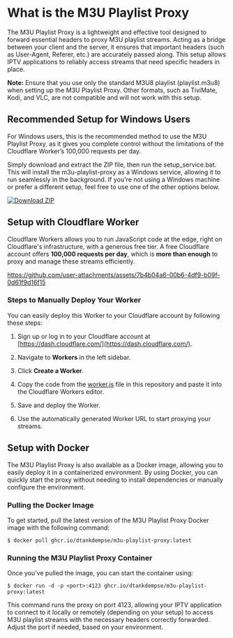 # What is the M3U Playlist Proxy

The M3U Playlist Proxy is a lightweight and effective tool designed to forward essential headers to proxy M3U playlist streams. Acting as a bridge between your client and the server, it ensures that important headers (such as User-Agent, Referer, etc.) are accurately passed along. This setup allows IPTV applications to reliably access streams that need specific headers in place.

**Note:** Ensure that you use only the standard M3U8 playlist (playlist.m3u8) when setting up the M3U Playlist Proxy. Other formats, such as TiviMate, Kodi, and VLC, are not compatible and will not work with this setup.

## Recommended Setup for Windows Users

For Windows users, this is the recommended method to use the M3U Playlist Proxy, as it gives you complete control without the limitations of the Cloudflare Worker’s 100,000 requests per day.

Simply download and extract the ZIP file, then run the setup_service.bat. This will install the m3u-playlist-proxy as a Windows service, allowing it to run seamlessly in the background. If you're not using a Windows machine or prefer a different setup, feel free to use one of the other options below.

[![Download ZIP](https://img.shields.io/badge/Download-ZIP-brightgreen)](https://github.com/dtankdempse/m3u-playlist-proxy/raw/refs/heads/main/win/m3u-playlist-proxy.zip)

## Setup with Cloudflare Worker

Cloudflare Workers allows you to run JavaScript code at the edge, right on Cloudflare's infrastructure, with a generous free tier. A free Cloudflare account offers **100,000 requests per day**, which is **more than enough** to proxy and manage these streams efficiently.

https://github.com/user-attachments/assets/7b4b04a6-00b6-4df9-b09f-0d61f9d16f15

### Steps to Manually Deploy Your Worker

You can easily deploy this Worker to your Cloudflare account by following these steps:

1. Sign up or log in to your Cloudflare account at [https://dash.cloudflare.com/](https://dash.cloudflare.com/).

2. Navigate to **Workers** in the left sidebar.

3. Click **Create a Worker**.

4. Copy the code from the [worker.js](https://github.com/dtankdempse/m3u-playlist-proxy/blob/main/cloudflare/worker.js) file in this repository and paste it into the Cloudflare Workers editor.

5. Save and deploy the Worker.

6. Use the automatically generated Worker URL to start proxying your streams.

## Setup with Docker

The M3U Playlist Proxy is also available as a Docker image, allowing you to easily deploy it in a containerized environment. By using Docker, you can quickly start the proxy without needing to install dependencies or manually configure the environment.

### Pulling the Docker Image

To get started, pull the latest version of the M3U Playlist Proxy Docker image with the following command:

`$ docker pull ghcr.io/dtankdempse/m3u-playlist-proxy:latest`

### Running the M3U Playlist Proxy Container

Once you’ve pulled the image, you can start the container using:

`$ docker run -d -p <port>:4123 ghcr.io/dtankdempse/m3u-playlist-proxy:latest`

This command runs the proxy on port 4123, allowing your IPTV application to connect to it locally or remotely (depending on your setup) to access M3U playlist streams with the necessary headers correctly forwarded. Adjust the port if needed, based on your environment.
